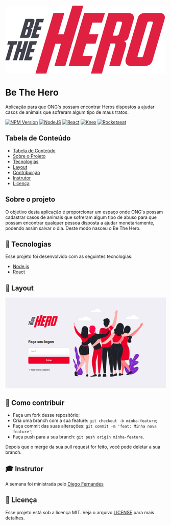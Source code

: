 <!-- Project Logo -->

![Be The Hero](.github/logo.svg)

<!-- Name of Project -->

# Be The Hero

<!-- Description -->

Aplicação para que ONG's possam encontrar Heros dispostos a ajudar casos de animais que sofreram algum tipo de maus tratos.

<!-- Project Shields -->

[![NPM Version][npm-image]][npm-url]
[![NodeJS][node-image]][node-url]
[![React][react-image]][react-url]
[![Knex][knex-image]][knex-url]
[![Rocketseat][rocketseat-image]][rocketseat-url]

<!-- Table of Contents -->

## Tabela de Conteúdo

- [Tabela de Conteúdo](#tabela-de-conteúdo)
- [Sobre o Projeto](#sobre-o-projeto)
- [Tecnologias](#tecnologias)
- [Layout](#layout)
- [Contribuição](#como-contribuir)
- [Instrutor](#instrutor)
- [Licença](#licença)


<!-- About The Project -->

## Sobre o projeto

O objetivo desta aplicação é proporcionar um espaço onde ONG's possam cadastrar casos de animais que sofreram algum tipo de abuso para que possam encontrar qualquer pessoa disposta a ajudar monetariamente, podendo assim salvar o dia. Deste modo nasceu o Be The Hero.

## :rocket: Tecnologias

Esse projeto foi desenvolvido com as seguintes tecnologias:

- [Node.js](https://nodejs.org/en/)
- [React](https://reactjs.org)

## 🔖 Layout

![Tela Inicial](.github/telaInicial.png)

## 🤔 Como contribuir

- Faça um fork desse repositório;
- Cria uma branch com a sua feature: `git checkout -b minha-feature`;
- Faça commit das suas alterações: `git commit -m 'feat: Minha nova feature'`;
- Faça push para a sua branch: `git push origin minha-feature`.

Depois que o merge da sua pull request for feito, você pode deletar a sua branch.

## :mortar_board: Instrutor

A semana foi ministrada pelo [Diego Fernandes](https://github.com/diego3g)

## :memo: Licença

Esse projeto está sob a licença MIT. Veja o arquivo [LICENSE](LICENSE.md) para mais detalhes.

<!-- Project Shields -->

[rocketseat-image]: https://img.shields.io/badge/made%20by-Rocketseat-%237e27c5
[rocketseat-url]: https://rocketseat.com.br/
[npm-image]: https://img.shields.io/badge/npm-v6.14.4-blue
[npm-url]: https://www.npmjs.com/
[node-image]: https://img.shields.io/badge/NodeJs-V12.16.2-%23007b00
[node-url]: https://nodejs.org/en/
[react-image]: https://img.shields.io/badge/-React-%2337dbff
[react-url]: https://pt-br.reactjs.org/
[knex-image]: https://img.shields.io/badge/-Knex-%23ee5400
[knex-url]: http://knexjs.org/